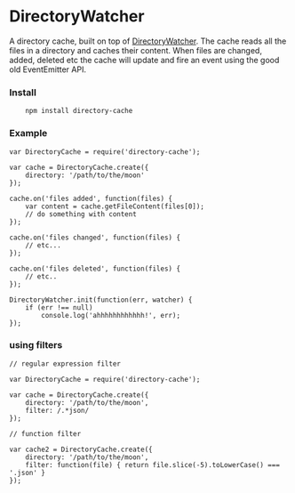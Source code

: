 DirectoryWatcher
================

A directory cache, built on top of [DirectoryWatcher](https://github.com/yanush/DirectoryWatcher). The cache reads all the files in a directory
and caches their content. When files are changed, added, deleted etc the cache will update and fire an event using the good old EventEmitter API.

### Install ###

```
	npm install directory-cache
```


### Example ###

```
var DirectoryCache = require('directory-cache');

var cache = DirectoryCache.create({
	directory: '/path/to/the/moon'
});

cache.on('files added', function(files) {
	var content = cache.getFileContent(files[0]);
	// do something with content
});

cache.on('files changed', function(files) {
	// etc...
});

cache.on('files deleted', function(files) {
	// etc..
});

DirectoryWatcher.init(function(err, watcher) {
	if (err !== null) 
		console.log('ahhhhhhhhhhhh!', err);
});

```

### using filters ###

```
// regular expression filter

var DirectoryCache = require('directory-cache');

var cache = DirectoryCache.create({
	directory: '/path/to/the/moon',
	filter: /.*json/
});

// function filter

var cache2 = DirectoryCache.create({
	directory: '/path/to/the/moon',
	filter: function(file) { return file.slice(-5).toLowerCase() === '.json' }
});
```